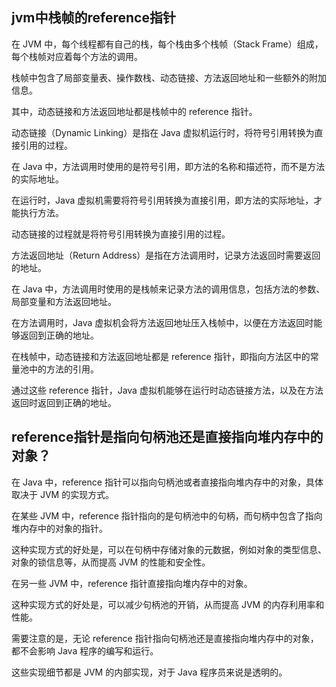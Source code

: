 jvm中栈帧的reference指针
---

在 JVM 中，每个线程都有自己的栈，每个栈由多个栈帧（Stack Frame）组成，每个栈帧对应着每个方法的调用。

栈帧中包含了局部变量表、操作数栈、动态链接、方法返回地址和一些额外的附加信息。

其中，动态链接和方法返回地址都是栈帧中的 reference 指针。

动态链接（Dynamic Linking）是指在 Java 虚拟机运行时，将符号引用转换为直接引用的过程。

在 Java 中，方法调用时使用的是符号引用，即方法的名称和描述符，而不是方法的实际地址。

在运行时，Java 虚拟机需要将符号引用转换为直接引用，即方法的实际地址，才能执行方法。

动态链接的过程就是将符号引用转换为直接引用的过程。

方法返回地址（Return Address）是指在方法调用时，记录方法返回时需要返回的地址。

在 Java 中，方法调用时使用的是栈帧来记录方法的调用信息，包括方法的参数、局部变量和方法返回地址。

在方法调用时，Java 虚拟机会将方法返回地址压入栈帧中，以便在方法返回时能够返回到正确的地址。

在栈帧中，动态链接和方法返回地址都是 reference 指针，即指向方法区中的常量池中的方法的引用。

通过这些 reference 指针，Java 虚拟机能够在运行时动态链接方法，以及在方法返回时返回到正确的地址。

reference指针是指向句柄池还是直接指向堆内存中的对象？
---

在 Java 中，reference 指针可以指向句柄池或者直接指向堆内存中的对象，具体取决于 JVM 的实现方式。

在某些 JVM 中，reference 指针指向的是句柄池中的句柄，而句柄中包含了指向堆内存中的对象的指针。

这种实现方式的好处是，可以在句柄中存储对象的元数据，例如对象的类型信息、对象的锁信息等，从而提高 JVM 的性能和安全性。

在另一些 JVM 中，reference 指针直接指向堆内存中的对象。

这种实现方式的好处是，可以减少句柄池的开销，从而提高 JVM 的内存利用率和性能。

需要注意的是，无论 reference 指针指向句柄池还是直接指向堆内存中的对象，都不会影响 Java 程序的编写和运行。

这些实现细节都是 JVM 的内部实现，对于 Java 程序员来说是透明的。